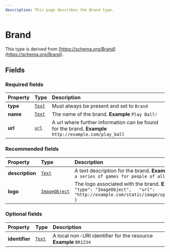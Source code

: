 ```yaml
---
description: This page describes the Brand type.
---
```


# Brand

This type is derived from [https://schema.org/Brand](https://schema.org/Brand).

## **Fields**

### **Required fields**

| Property | Type | Description |
| :--- | :--- | :--- |
| **type** |  [`Text`](https://schema.org/Text) |  Must always be present and set to `Brand` |
| **name** |  [`Text`](https://schema.org/Text) |  The name of the brand.  **Example**  `Play Ball!` |
| **url** |  [`url`](https://schema.org/url) |  A url where further information can be found for the brand.  **Example**  `http://example.com/play_ball` |

### **Recommended fields**

| Property | Type | Description |
| :--- | :--- | :--- |
| **description** |  [`Text`](https://schema.org/Text) |  A text description for the brand.  **Example**  `Play Ball! is a series of games for people of all abilities.` |
| **logo** |  [`ImageObject`](https://docs.openactive.io/model/types/imageobject) |  The logo associated with the brand.  **Example**  `{   "type": "ImageObject",   "url": "http://example.com/static/image/speedball_large.jpg" }` |

### **Optional fields**

| Property | Type | Description |
| :--- | :--- | :--- |
| **identifier** |  [`Text`](https://schema.org/Text) |  A local non-URI identifier for the resource  **Example**  `BR1234` |

